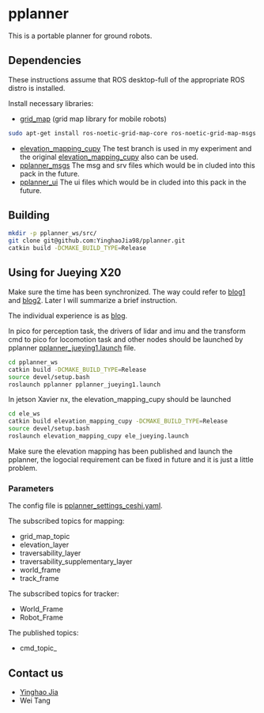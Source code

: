 # pplanner
This is a portable planner for ground robots.
## Dependencies
These instructions assume that ROS desktop-full of the appropriate ROS distro is installed.

Install necessary libraries:

- [grid_map](https://github.com/ANYbotics/grid_map) (grid map library for mobile robots)
```bash
sudo apt-get install ros-noetic-grid-map-core ros-noetic-grid-map-msgs
```
- [elevation_mapping_cupy](https://github.com/YinghaoJia98/elevation_mapping_cupy.git) The test branch is used in my experiment and the original [elevation_mapping_cupy](https://github.com/leggedrobotics/elevation_mapping_cupy.git) also can be used.
- [pplanner_msgs](https://github.com/YinghaoJia98/pplanner_msgs.git) The msg and srv files which would be in cluded into this pack in the future.
- [pplanner_ui](https://github.com/YinghaoJia98/pplanner_ui.git) The ui files which would be in cluded into this pack in the future.

## Building
```bash
mkdir -p pplanner_ws/src/
git clone git@github.com:YinghaoJia98/pplanner.git
catkin build -DCMAKE_BUILD_TYPE=Release
```

## Using for Jueying X20

Make sure the time has been synchronized. The way could refer to [blog1](https://blog.csdn.net/weixin_43885544/article/details/117223880) and [blog2](https://blog.csdn.net/weixin_35804181/article/details/125778648). Later I will summarize a brief instruction.

The individual experience is as [blog](https://zhuanlan.zhihu.com/p/612879934).

In pico for perception task, the drivers of lidar and imu and the transform cmd to pico for locomotion task and other nodes should be launched by pplanner [pplanner_jueying1.launch](/launch/pplanner_jueying1.launch) file.
```bash
cd pplanner_ws
catkin build -DCMAKE_BUILD_TYPE=Release
source devel/setup.bash
roslaunch pplanner pplanner_jueying1.launch
```

In jetson Xavier nx, the elevation_mapping_cupy should be launched
```bash
cd ele_ws
catkin build elevation_mapping_cupy -DCMAKE_BUILD_TYPE=Release
source devel/setup.bash
roslaunch elevation_mapping_cupy ele_jueying.launch
```

Make sure the elevation mapping has been published and launch the pplanner, the logocial requirement can be fixed in future and it is just a little problem.

### Parameters
The config file is [pplanner_settings_ceshi.yaml](/config/pplanner_settings_ceshi.yaml). 

The subscribed topics for mapping:
* grid_map_topic
* elevation_layer
* traversability_layer
* traversability_supplementary_layer
* world_frame
* track_frame

The subscribed topics for tracker:
* World_Frame
* Robot_Frame

The published topics:
* cmd_topic_

## Contact us
* [Yinghao Jia](mailto:yinghaojia@163.com)
* Wei Tang
